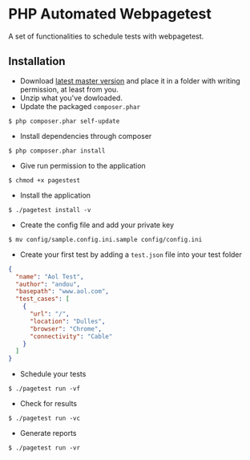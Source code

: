 # PHP Automated Webpagetest

A set of functionalities to schedule tests with webpagetest.

## Installation

- Download [latest master version](https://github.com/andou/pagetest/archive/master.zip) and place it in a folder with writing permission, at least from you.
- Unzip what you've dowloaded.
- Update the packaged `composer.phar`
```shell
$ php composer.phar self-update
```
- Install dependencies through composer
```shell
$ php composer.phar install
```
- Give run permission to the application
```shell
$ chmod +x pagestest
```
- Install the application
```shell
$ ./pagetest install -v
```
- Create the config file and add your private key
```shell
$ mv config/sample.config.ini.sample config/config.ini
```
- Create your first test by adding a `test.json` file into your test folder
```json
{
  "name": "Aol Test",
  "author": "andou",
  "basepath": "www.aol.com",
  "test_cases": [
    {
      "url": "/",
      "location": "Dulles",
      "browser": "Chrome",
      "connectivity": "Cable"
    }
  ]
}
```  
- Schedule your tests
```shell
$ ./pagetest run -vf
```
- Check for results
```shell
$ ./pagetest run -vc
```
- Generate reports
```shell
$ ./pagetest run -vr
```

